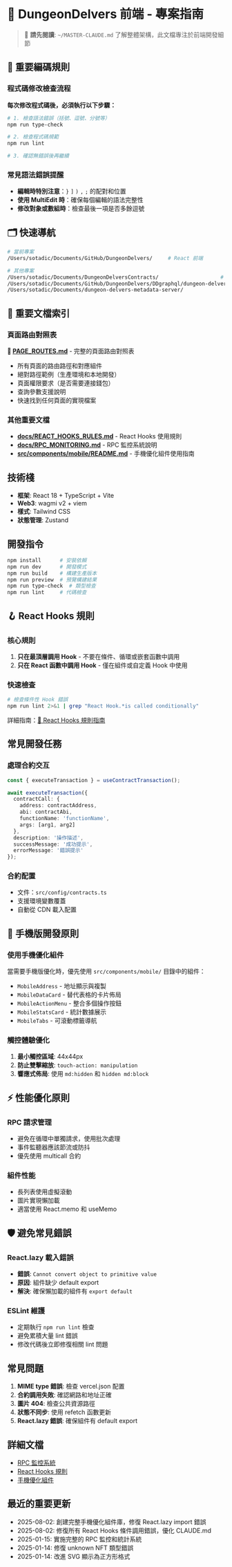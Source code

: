# 🎨 DungeonDelvers 前端 - 專案指南

> 📖 **請先閱讀**: `~/MASTER-CLAUDE.md` 了解整體架構，此文檔專注於前端開發細節

## 🚨 重要編碼規則

### 程式碼修改檢查流程
**每次修改程式碼後，必須執行以下步驟：**
```bash
# 1. 檢查語法錯誤（括號、逗號、分號等）
npm run type-check

# 2. 檢查程式碼規範
npm run lint

# 3. 確認無錯誤後再繼續
```

### 常見語法錯誤提醒
- **編輯時特別注意**：`}` `]` `)` `,` `;` 的配對和位置
- **使用 MultiEdit 時**：確保每個編輯的語法完整性
- **修改對象或數組時**：檢查最後一項是否多餘逗號

## 🗂️ 快速導航
```bash
# 當前專案
/Users/sotadic/Documents/GitHub/DungeonDelvers/     # React 前端

# 其他專案
/Users/sotadic/Documents/DungeonDelversContracts/                    # 智能合約
/Users/sotadic/Documents/GitHub/DungeonDelvers/DDgraphql/dungeon-delvers/  # 子圖
/Users/sotadic/Documents/dungeon-delvers-metadata-server/                  # 後端 API
```

## 📍 重要文檔索引

### 頁面路由對照表
**📄 [PAGE_ROUTES.md](./PAGE_ROUTES.md)** - 完整的頁面路由對照表
- 所有頁面的路由路徑和對應組件
- 絕對路徑範例（生產環境和本地開發）
- 頁面權限要求（是否需要連接錢包）
- 查詢參數支援說明
- 快速找到任何頁面的實現檔案

### 其他重要文檔
- **[docs/REACT_HOOKS_RULES.md](./docs/REACT_HOOKS_RULES.md)** - React Hooks 使用規則
- **[docs/RPC_MONITORING.md](./docs/RPC_MONITORING.md)** - RPC 監控系統說明
- **[src/components/mobile/README.md](./src/components/mobile/README.md)** - 手機優化組件使用指南

## 技術棧
- **框架**: React 18 + TypeScript + Vite
- **Web3**: wagmi v2 + viem
- **樣式**: Tailwind CSS
- **狀態管理**: Zustand

## 開發指令
```bash
npm install      # 安裝依賴
npm run dev      # 開發模式
npm run build    # 構建生產版本
npm run preview  # 預覽構建結果
npm run type-check  # 類型檢查
npm run lint     # 代碼檢查
```

## 🪝 React Hooks 規則

### 核心規則
1. **只在最頂層調用 Hook** - 不要在條件、循環或嵌套函數中調用
2. **只在 React 函數中調用 Hook** - 僅在組件或自定義 Hook 中使用

### 快速檢查
```bash
# 檢查條件性 Hook 錯誤
npm run lint 2>&1 | grep "React Hook.*is called conditionally"
```

詳細指南：[📖 React Hooks 規則指南](./docs/REACT_HOOKS_RULES.md)

## 常見開發任務

### 處理合約交互
```typescript
const { executeTransaction } = useContractTransaction();

await executeTransaction({
  contractCall: {
    address: contractAddress,
    abi: contractAbi,
    functionName: 'functionName',
    args: [arg1, arg2]
  },
  description: '操作描述',
  successMessage: '成功提示',
  errorMessage: '錯誤提示'
});
```

### 合約配置
- 文件：`src/config/contracts.ts`
- 支援環境變數覆蓋
- 自動從 CDN 載入配置

## 📱 手機版開發原則

### 使用手機優化組件
當需要手機版優化時，優先使用 `src/components/mobile/` 目錄中的組件：
- `MobileAddress` - 地址顯示與複製
- `MobileDataCard` - 替代表格的卡片佈局
- `MobileActionMenu` - 整合多個操作按鈕
- `MobileStatsCard` - 統計數據展示
- `MobileTabs` - 可滾動標籤導航

### 觸控體驗優化
1. **最小觸控區域**: 44x44px
2. **防止雙擊縮放**: `touch-action: manipulation`
3. **響應式佈局**: 使用 `md:hidden` 和 `hidden md:block`

## ⚡ 性能優化原則

### RPC 請求管理
- 避免在循環中單獨請求，使用批次處理
- 事件監聽器應該節流或防抖
- 優先使用 multicall 合約

### 組件性能
- 長列表使用虛擬滾動
- 圖片實現懶加載
- 適當使用 React.memo 和 useMemo

## 🛡️ 避免常見錯誤

### React.lazy 載入錯誤
- **錯誤**: `Cannot convert object to primitive value`
- **原因**: 組件缺少 default export
- **解決**: 確保懶加載的組件有 `export default`

### ESLint 維護
- 定期執行 `npm run lint` 檢查
- 避免累積大量 lint 錯誤
- 修改代碼後立即修復相關 lint 問題

## 常見問題
1. **MIME type 錯誤**: 檢查 vercel.json 配置
2. **合約調用失敗**: 確認網路和地址正確
3. **圖片 404**: 檢查公共資源路徑
4. **狀態不同步**: 使用 refetch 函數更新
5. **React.lazy 錯誤**: 確保組件有 default export

## 詳細文檔
- [RPC 監控系統](./docs/RPC_MONITORING.md)
- [React Hooks 規則](./docs/REACT_HOOKS_RULES.md)
- [手機優化組件](./src/components/mobile/README.md)

## 最近的重要更新
- 2025-08-02: 創建完整手機優化組件庫，修復 React.lazy import 錯誤
- 2025-08-02: 修復所有 React Hooks 條件調用錯誤，優化 CLAUDE.md
- 2025-01-15: 實施完整的 RPC 監控和統計系統
- 2025-01-14: 修復 unknown NFT 類型錯誤
- 2025-01-14: 改進 SVG 顯示為正方形格式